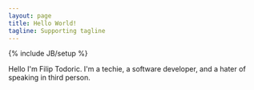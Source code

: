 ```yaml
---
layout: page
title: Hello World!
tagline: Supporting tagline
---
```

{% include JB/setup %}

Hello I'm Filip Todoric. I'm a techie, a software developer, and a hater of speaking in third person.
